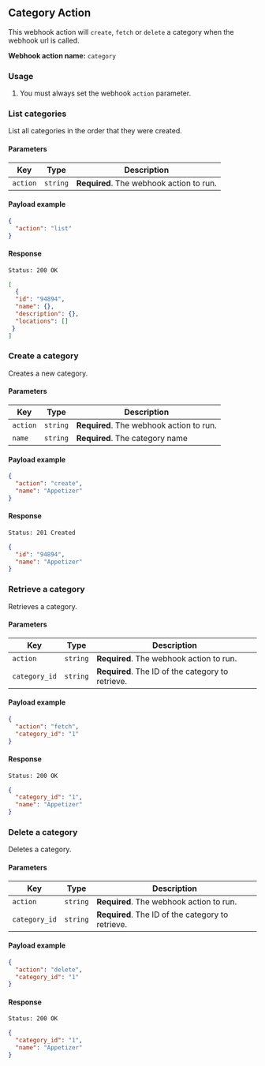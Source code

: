 ## Category Action

This webhook action will `create`, `fetch` or `delete` a category when the webhook url is called.

**Webhook action name:** `category`

### Usage

1. You must always set the webhook `action` parameter.

### List categories
List all categories in the order that they were created.

#### Parameters
| Key        | Type     | Description                                                  |
| ---------- | -------- | ------------------------------------------------------------ |
| `action`   | `string` | **Required**. The webhook action to run. |

#### Payload example
```json
{
  "action": "list"
}
```
#### Response
```html
Status: 200 OK
```
```json
[
  {
  "id": "94894",
  "name": {},
  "description": {},
  "locations": []
 }
]
```
### Create a category

Creates a new category.

#### Parameters
| Key        | Type     | Description                                                  |
| ---------- | -------- | ------------------------------------------------------------ |
| `action`   | `string` | **Required**. The webhook action to run. |
| `name` | `string` | **Required**. The category name |

#### Payload example
```json
{
  "action": "create",
  "name": "Appetizer"
}
```
#### Response
```html
Status: 201 Created
```
```json
{
  "id": "94894", 
  "name": "Appetizer"
}
```
### Retrieve a category
Retrieves a category.

#### Parameters
| Key        | Type     | Description                                                  |
| ---------- | -------- | ------------------------------------------------------------ |
| `action`   | `string` | **Required**. The webhook action to run. |
| `category_id` | `string` | **Required**. The ID of the category to retrieve. |

#### Payload example
```json
{
  "action": "fetch",
  "category_id": "1"
}
```
#### Response
```html
Status: 200 OK
```
```json
{
  "category_id": "1",
  "name": "Appetizer"
}
```
### Delete a category
Deletes a category.

#### Parameters
| Key        | Type     | Description                                                  |
| ---------- | -------- | ------------------------------------------------------------ |
| `action`   | `string` | **Required**. The webhook action to run. |
| `category_id` | `string` | **Required**. The ID of the category to retrieve. |

#### Payload example
```json
{
  "action": "delete",
  "category_id": "1"
}
```
#### Response
```html
Status: 200 OK
```
```json
{
  "category_id": "1",
  "name": "Appetizer"
}
```
